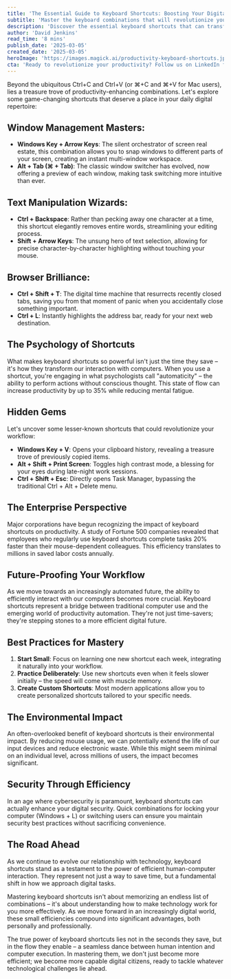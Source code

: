 ```yaml
---
title: 'The Essential Guide to Keyboard Shortcuts: Boosting Your Digital Productivity'
subtitle: 'Master the keyboard combinations that will revolutionize your workflow'
description: 'Discover the essential keyboard shortcuts that can transform your daily workflow and boost productivity by up to 35%. From window management to text manipulation, learn how these digital tools can revolutionize your computer interaction and save valuable time.'
author: 'David Jenkins'
read_time: '8 mins'
publish_date: '2025-03-05'
created_date: '2025-03-05'
heroImage: 'https://images.magick.ai/productivity-keyboard-shortcuts.jpg'
cta: 'Ready to revolutionize your productivity? Follow us on LinkedIn for daily tech tips and insights that will transform your digital workflow!'
---
```


Beyond the ubiquitous Ctrl+C and Ctrl+V (or ⌘+C and ⌘+V for Mac users), lies a treasure trove of productivity-enhancing combinations. Let's explore some game-changing shortcuts that deserve a place in your daily digital repertoire:

## Window Management Masters:

- **Windows Key + Arrow Keys**: The silent orchestrator of screen real estate, this combination allows you to snap windows to different parts of your screen, creating an instant multi-window workspace.
- **Alt + Tab (⌘ + Tab)**: The classic window switcher has evolved, now offering a preview of each window, making task switching more intuitive than ever.

## Text Manipulation Wizards:

- **Ctrl + Backspace**: Rather than pecking away one character at a time, this shortcut elegantly removes entire words, streamlining your editing process.
- **Shift + Arrow Keys**: The unsung hero of text selection, allowing for precise character-by-character highlighting without touching your mouse.

## Browser Brilliance:

- **Ctrl + Shift + T**: The digital time machine that resurrects recently closed tabs, saving you from that moment of panic when you accidentally close something important.
- **Ctrl + L**: Instantly highlights the address bar, ready for your next web destination.

## The Psychology of Shortcuts

What makes keyboard shortcuts so powerful isn't just the time they save – it's how they transform our interaction with computers. When you use a shortcut, you're engaging in what psychologists call "automaticity" – the ability to perform actions without conscious thought. This state of flow can increase productivity by up to 35% while reducing mental fatigue.

## Hidden Gems

Let's uncover some lesser-known shortcuts that could revolutionize your workflow:

- **Windows Key + V**: Opens your clipboard history, revealing a treasure trove of previously copied items.
- **Alt + Shift + Print Screen**: Toggles high contrast mode, a blessing for your eyes during late-night work sessions.
- **Ctrl + Shift + Esc**: Directly opens Task Manager, bypassing the traditional Ctrl + Alt + Delete menu.

## The Enterprise Perspective

Major corporations have begun recognizing the impact of keyboard shortcuts on productivity. A study of Fortune 500 companies revealed that employees who regularly use keyboard shortcuts complete tasks 20% faster than their mouse-dependent colleagues. This efficiency translates to millions in saved labor costs annually.

## Future-Proofing Your Workflow

As we move towards an increasingly automated future, the ability to efficiently interact with our computers becomes more crucial. Keyboard shortcuts represent a bridge between traditional computer use and the emerging world of productivity automation. They're not just time-savers; they're stepping stones to a more efficient digital future.

## Best Practices for Mastery

1. **Start Small**: Focus on learning one new shortcut each week, integrating it naturally into your workflow.
2. **Practice Deliberately**: Use new shortcuts even when it feels slower initially – the speed will come with muscle memory.
3. **Create Custom Shortcuts**: Most modern applications allow you to create personalized shortcuts tailored to your specific needs.

## The Environmental Impact

An often-overlooked benefit of keyboard shortcuts is their environmental impact. By reducing mouse usage, we can potentially extend the life of our input devices and reduce electronic waste. While this might seem minimal on an individual level, across millions of users, the impact becomes significant.

## Security Through Efficiency

In an age where cybersecurity is paramount, keyboard shortcuts can actually enhance your digital security. Quick combinations for locking your computer (Windows + L) or switching users can ensure you maintain security best practices without sacrificing convenience.

## The Road Ahead

As we continue to evolve our relationship with technology, keyboard shortcuts stand as a testament to the power of efficient human-computer interaction. They represent not just a way to save time, but a fundamental shift in how we approach digital tasks.

Mastering keyboard shortcuts isn't about memorizing an endless list of combinations – it's about understanding how to make technology work for you more effectively. As we move forward in an increasingly digital world, these small efficiencies compound into significant advantages, both personally and professionally.

The true power of keyboard shortcuts lies not in the seconds they save, but in the flow they enable – a seamless dance between human intention and computer execution. In mastering them, we don't just become more efficient; we become more capable digital citizens, ready to tackle whatever technological challenges lie ahead.